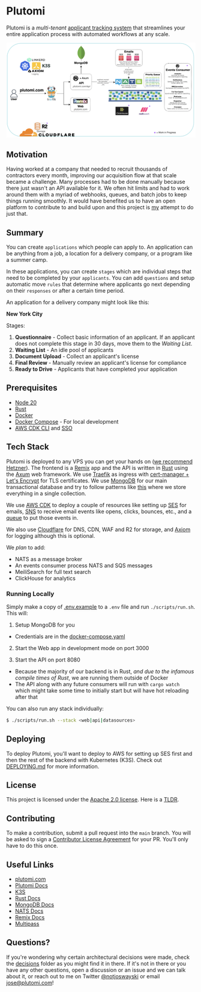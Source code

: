 # Plutomi

Plutomi is a _multi-tenant_ [applicant tracking system](https://en.wikipedia.org/wiki/Applicant_tracking_system) that streamlines your entire application process with automated workflows at any scale.

![infra](./images/infra.png)

## Motivation

Having worked at a company that needed to recruit thousands of contractors every month, improving our acquisition flow at that scale became a challenge. Many processes had to be done manually because there just wasn't an API available for it. We often hit limits and had to work around them with a myriad of webhooks, queues, and batch jobs to keep things running smoothly. It would have benefited us to have an open platform to contribute to and build upon and this project is [my](https://twitter.com/notjoswayski) attempt to do just that.

## Summary

You can create `applications` which people can apply to. An application can be anything from a job, a location for a delivery company, or a program like a summer camp.

In these applications, you can create `stages` which are individual steps that need to be completed by your `applicants`. You can add `questions` and setup automatic move `rules` that determine where applicants go next depending on their `responses` or after a certain time period.

An application for a delivery company might look like this:

**New York City**

Stages:

1. **Questionnaire** - Collect basic information of an applicant. If an applicant does not complete this stage in 30 days, move them to the _Waiting List_.
2. **Waiting List** - An idle pool of applicants
3. **Document Upload** - Collect an applicant's license
4. **Final Review** - Manually review an applicant's license for compliance
5. **Ready to Drive** - Applicants that have completed your application

## Prerequisites

- [Node 20](https://nodejs.org/en/download)
- [Rust](https://www.rust-lang.org/tools/install)
- [Docker](https://docs.docker.com/get-docker/)
- [Docker Compose](https://docs.docker.com/compose/install/) - For local development
- [AWS CDK CLI](https://docs.aws.amazon.com/cdk/v2/guide/getting_started.html#getting_started_install) and [SSO](https://docs.aws.amazon.com/cli/latest/userguide/cli-configure-sso.html)

## Tech Stack

Plutomi is deployed to any VPS you can get your hands on ([we recommend Hetzner](https://hetzner.cloud/?ref=7BufEUOAUm8x)). The frontend is a [Remix](https://remix.run/) app and the API is written in [Rust](https://www.rust-lang.org/) using the [Axum](https://github.com/tokio-rs/axum) web framework. We use [Traefik](https://traefik.io/) as ingress with [cert-manager + Let's Encrypt](https://letsencrypt.org/) for TLS certificates. We use [MongoDB](https://www.mongodb.com/) for our main transactional database and try to follow patterns like [this](https://youtu.be/IYlWOk9Hu5g?t=1094) where we store everything in a single collection.

We use [AWS CDK](https://aws.amazon.com/cdk/) to deploy a couple of resources like setting up [SES](https://aws.amazon.com/ses/) for emails, [SNS](https://aws.amazon.com/sns/) to receive email events like opens, clicks, bounces, etc., and a [queue](https://aws.amazon.com/sqs/) to put those events in.

We also use [Cloudflare](https://www.cloudflare.com/) for DNS, CDN, WAF and R2 for storage, and [Axiom](https://axiom.co/) for logging although this is optional.

We _plan_ to add:

- NATS as a message broker
- An events consumer process NATS and SQS messages
- MeiliSearch for full text search
- ClickHouse for analytics

### Running Locally

Simply make a copy of [.env.example](.env.example) to a `.env` file and run `./scripts/run.sh`. This will:

1. Setup MongoDB for you

- Credentials are in the [docker-compose.yaml](./docker-compose.yaml)

2. Start the Web app in development mode on port 3000

3. Start the API on port 8080

- Because the majority of our backend is in Rust, _and due to the infamous compile times of Rust_, we are running them outside of Docker
- The API along with any future consumers will run with `cargo watch` which might take some time to initially start but will have hot reloading after that

You can also run any stack individually:

```bash
$ ./scripts/run.sh --stack <web|api|datasources>
```

## Deploying

To deploy Plutomi, you'll want to deploy to AWS for setting up SES first and then the rest of the backend with Kubernetes (K3S). Check out [DEPLOYING.md](DEPLOYING.md) for more information.

## License

This project is licensed under the [Apache 2.0 license](LICENSE). Here is a [TLDR](https://www.tldrlegal.com/license/apache-license-2-0-apache-2-0).

## Contributing

To make a contribution, submit a pull request into the `main` branch. You will be asked to sign a [Contributor License Agreement](https://en.wikipedia.org/wiki/Contributor_License_Agreement) for your PR. You'll only have to do this once.

## Useful Links

- [plutomi.com](https://plutomi.com)
- [Plutomi Docs](https://plutomi.com/docs)
- [K3S](https://k3s.io)
- [Rust Docs](https://doc.rust-lang.org/)
- [MongoDB Docs](https://docs.mongodb.com/)
- [NATS Docs](https://docs.nats.io/)
- [Remix Docs](https://remix.run/docs/en/main)
- [Multipass](https://multipass.run/)

## Questions?

If you're wondering why certain architectural decisions were made, check the [decisions](./decisions/README.md) folder as you might find it in there. If it's not in there or you have any other questions, open a discussion or an issue and we can talk about it, or reach out to me on Twitter [@notjoswayski](https://twitter.com/notjoswayski) or email jose@plutomi.com!
